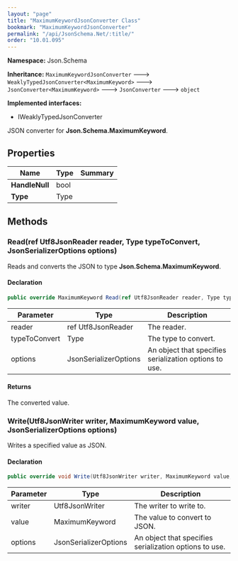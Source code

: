 ```yaml
---
layout: "page"
title: "MaximumKeywordJsonConverter Class"
bookmark: "MaximumKeywordJsonConverter"
permalink: "/api/JsonSchema.Net/:title/"
order: "10.01.095"
---
```

**Namespace:** Json.Schema

**Inheritance:**
`MaximumKeywordJsonConverter`
 🡒 
`WeaklyTypedJsonConverter<MaximumKeyword>`
 🡒 
`JsonConverter<MaximumKeyword>`
 🡒 
`JsonConverter`
 🡒 
`object`

**Implemented interfaces:**

- IWeaklyTypedJsonConverter

JSON converter for **Json.Schema.MaximumKeyword**.

## Properties

| Name | Type | Summary |
|---|---|---|
| **HandleNull** | bool |  |
| **Type** | Type |  |

## Methods

### Read(ref Utf8JsonReader reader, Type typeToConvert, JsonSerializerOptions options)

Reads and converts the JSON to type **Json.Schema.MaximumKeyword**.

#### Declaration

```c#
public override MaximumKeyword Read(ref Utf8JsonReader reader, Type typeToConvert, JsonSerializerOptions options)
```

| Parameter | Type | Description |
|---|---|---|
| reader | ref Utf8JsonReader | The reader. |
| typeToConvert | Type | The type to convert. |
| options | JsonSerializerOptions | An object that specifies serialization options to use. |


#### Returns

The converted value.

### Write(Utf8JsonWriter writer, MaximumKeyword value, JsonSerializerOptions options)

Writes a specified value as JSON.

#### Declaration

```c#
public override void Write(Utf8JsonWriter writer, MaximumKeyword value, JsonSerializerOptions options)
```

| Parameter | Type | Description |
|---|---|---|
| writer | Utf8JsonWriter | The writer to write to. |
| value | MaximumKeyword | The value to convert to JSON. |
| options | JsonSerializerOptions | An object that specifies serialization options to use. |


